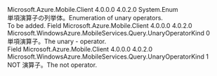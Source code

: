<Type Name="UnaryOperatorKind" FullName="Microsoft.WindowsAzure.MobileServices.Query.UnaryOperatorKind">
  <TypeSignature Language="C#" Value="public enum UnaryOperatorKind" />
  <TypeSignature Language="ILAsm" Value=".class public auto ansi sealed UnaryOperatorKind extends System.Enum" />
  <TypeSignature Language="DocId" Value="T:Microsoft.WindowsAzure.MobileServices.Query.UnaryOperatorKind" />
  <TypeSignature Language="VB.NET" Value="Public Enum UnaryOperatorKind" />
  <TypeSignature Language="F#" Value="type UnaryOperatorKind = " />
  <AssemblyInfo>
    <AssemblyName>Microsoft.Azure.Mobile.Client</AssemblyName>
    <AssemblyVersion>4.0.0.0</AssemblyVersion>
    <AssemblyVersion>4.0.2.0</AssemblyVersion>
  </AssemblyInfo>
  <Base>
    <BaseTypeName>System.Enum</BaseTypeName>
  </Base>
  <Docs>
    <summary>
            <span data-ttu-id="0477d-101">単項演算子の列挙体。</span><span class="sxs-lookup"><span data-stu-id="0477d-101">Enumeration of unary operators.</span></span>
            </summary>
    <remarks>To be added.</remarks>
  </Docs>
  <Members>
    <Member MemberName="Negate">
      <MemberSignature Language="C#" Value="Negate" />
      <MemberSignature Language="ILAsm" Value=".field public static literal valuetype Microsoft.WindowsAzure.MobileServices.Query.UnaryOperatorKind Negate = int32(0)" />
      <MemberSignature Language="DocId" Value="F:Microsoft.WindowsAzure.MobileServices.Query.UnaryOperatorKind.Negate" />
      <MemberSignature Language="VB.NET" Value="Negate" />
      <MemberSignature Language="F#" Value="Negate = 0" Usage="Microsoft.WindowsAzure.MobileServices.Query.UnaryOperatorKind.Negate" />
      <MemberType>Field</MemberType>
      <AssemblyInfo>
        <AssemblyName>Microsoft.Azure.Mobile.Client</AssemblyName>
        <AssemblyVersion>4.0.0.0</AssemblyVersion>
        <AssemblyVersion>4.0.2.0</AssemblyVersion>
      </AssemblyInfo>
      <ReturnValue>
        <ReturnType>Microsoft.WindowsAzure.MobileServices.Query.UnaryOperatorKind</ReturnType>
      </ReturnValue>
      <MemberValue>0</MemberValue>
      <Docs>
        <summary>
            <span data-ttu-id="0477d-102">単項演算子。</span><span class="sxs-lookup"><span data-stu-id="0477d-102">The unary - operator.</span></span>
            </summary>
      </Docs>
    </Member>
    <Member MemberName="Not">
      <MemberSignature Language="C#" Value="Not" />
      <MemberSignature Language="ILAsm" Value=".field public static literal valuetype Microsoft.WindowsAzure.MobileServices.Query.UnaryOperatorKind Not = int32(1)" />
      <MemberSignature Language="DocId" Value="F:Microsoft.WindowsAzure.MobileServices.Query.UnaryOperatorKind.Not" />
      <MemberSignature Language="VB.NET" Value="Not" />
      <MemberSignature Language="F#" Value="Not = 1" Usage="Microsoft.WindowsAzure.MobileServices.Query.UnaryOperatorKind.Not" />
      <MemberType>Field</MemberType>
      <AssemblyInfo>
        <AssemblyName>Microsoft.Azure.Mobile.Client</AssemblyName>
        <AssemblyVersion>4.0.0.0</AssemblyVersion>
        <AssemblyVersion>4.0.2.0</AssemblyVersion>
      </AssemblyInfo>
      <ReturnValue>
        <ReturnType>Microsoft.WindowsAzure.MobileServices.Query.UnaryOperatorKind</ReturnType>
      </ReturnValue>
      <MemberValue>1</MemberValue>
      <Docs>
        <summary>
            <span data-ttu-id="0477d-103">NOT 演算子。</span><span class="sxs-lookup"><span data-stu-id="0477d-103">The not operator.</span></span>
            </summary>
      </Docs>
    </Member>
  </Members>
</Type>